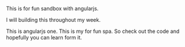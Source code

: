 This is for fun sandbox with angularjs.

I will building this throughout my week.

This is angularjs one. This is my for fun spa. So check out the code and hopefully you can learn form it.